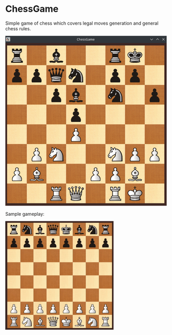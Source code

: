 # ChessGame

Simple game of chess which covers legal moves generation and general chess rules. 

![sample_screenshot](https://github.com/kzarnowski/ChessGame/blob/master/showcase/setup.png)

Sample gameplay:

![sample_animation](https://github.com/kzarnowski/ChessGame/blob/master/showcase/game.gif)